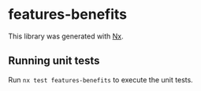 # features-benefits

This library was generated with [Nx](https://nx.dev).

## Running unit tests

Run `nx test features-benefits` to execute the unit tests.
